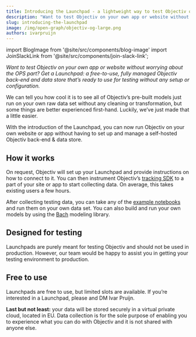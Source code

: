 ```yaml
---
title: Introducing the Launchpad - a lightweight way to test Objectiv on your own app or website
description: "Want to test Objectiv on your own app or website without worrying about the OPS part? Get a Launchpad: A free-to-use, fully managed Objectiv back-end and data store that’s ready to use for testing without any setup or configuration."
slug: introducing-the-launchpad
image: /img/open-graph/objectiv-og-large.png
authors: ivarpruijn
---
```


<head>
  <meta property="og:title" content="Introducing the Launchpad - a lightweight way to test Objectiv on your own app or website" />
</head>

import BlogImage from '@site/src/components/blog-image'
import JoinSlackLink from '@site/src/components/join-slack-link';


*Want to test Objectiv on your own app or website without worrying about the OPS part? Get a Launchpad: a free-to-use, fully managed Objectiv back-end and data store that’s ready to use for testing without any setup or configuration.*

<!--truncate-->


We can tell you how cool it is to see all of Objectiv’s pre-built models just run on your own raw data set without any cleaning or transformation, but some things are better experienced first-hand. Luckily, we’ve just made that a little easier. 

With the introduction of the Launchpad, you can now run Objectiv on your own website or app without having to set up and manage a self-hosted Objectiv back-end & data store.


<BlogImage url='img/blog/launchpad.svg' size="large"/>

## How it works
On request, Objectiv will set up your Launchpad and provide instructions on how to connect to it. You can then instrument Objectiv’s [tracking SDK](https://objectiv.io/docs/tracking/) to a part of your site or app to start collecting data. On average, this takes existing users a few hours.

After collecting testing data, you can take any of the [example notebooks](https://objectiv.io/docs/modeling/example-notebooks/) and run them on your own data set. You can also build and run your own models by using the [Bach](https://objectiv.io/docs/modeling/bach/) modeling library.

## Designed for testing
Launchpads are purely meant for testing Objectiv and should not be used in production. However, our team would be happy to assist you in getting your testing environment to production.

## Free to use
Launchpads are free to use, but limited slots are available. If you’re interested in a Launchpad, please <JoinSlackLink linkText='join us on Slack' /> and DM Ivar Pruijn.

**Last but not least:** your data will be stored securely in a virtual private cloud, located in EU.  Data collection is for the sole purpose of enabling you to experience what you can do with Objectiv and it is not shared with anyone else. 